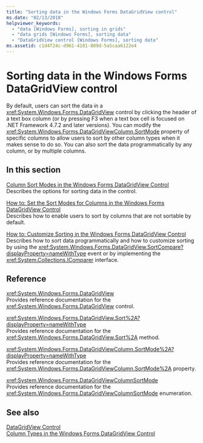 ```yaml
---
title: "Sorting data in the Windows Forms DataGridView control"
ms.date: "02/13/2018"
helpviewer_keywords: 
  - "data [Windows Forms], sorting in grids"
  - "data grids [Windows Forms], sorting data"
  - "DataGridView control [Windows Forms], sorting data"
ms.assetid: c1d4f24c-d961-4181-809d-5a5caa6122e4
---
```

# Sorting data in the Windows Forms DataGridView control

By default, users can sort the data in a <xref:System.Windows.Forms.DataGridView> control by clicking the header of a text box column (or by pressing F3 when a text box cell is focused on .NET Framework 4.7.2 and later versions). You can modify the <xref:System.Windows.Forms.DataGridViewColumn.SortMode> property of specific columns to allow users to sort by other column types when it makes sense to do so. You can also sort the data programmatically by any column, or by multiple columns.

## In this section

[Column Sort Modes in the Windows Forms DataGridView Control](../../../../docs/framework/winforms/controls/column-sort-modes-in-the-windows-forms-datagridview-control.md)  
Describes the options for sorting data in the control.

[How to: Set the Sort Modes for Columns in the Windows Forms DataGridView Control](../../../../docs/framework/winforms/controls/set-the-sort-modes-for-columns-wf-datagridview-control.md)  
Describes how to enable users to sort by columns that are not sortable by default.

[How to: Customize Sorting in the Windows Forms DataGridView Control](../../../../docs/framework/winforms/controls/how-to-customize-sorting-in-the-windows-forms-datagridview-control.md)  
Describes how to sort data programmatically and how to customize sorting by using the <xref:System.Windows.Forms.DataGridView.SortCompare?displayProperty=nameWithType> event or by implementing the <xref:System.Collections.IComparer> interface.

## Reference

<xref:System.Windows.Forms.DataGridView>  
Provides reference documentation for the <xref:System.Windows.Forms.DataGridView> control.  

<xref:System.Windows.Forms.DataGridView.Sort%2A?displayProperty=nameWithType>  
Provides reference documentation for the <xref:System.Windows.Forms.DataGridView.Sort%2A> method.

<xref:System.Windows.Forms.DataGridViewColumn.SortMode%2A?displayProperty=nameWithType>  
Provides reference documentation for the <xref:System.Windows.Forms.DataGridViewColumn.SortMode%2A> property.

<xref:System.Windows.Forms.DataGridViewColumnSortMode>  
Provides reference documentation for the <xref:System.Windows.Forms.DataGridViewColumnSortMode> enumeration.

## See also

[DataGridView Control](../../../../docs/framework/winforms/controls/datagridview-control-windows-forms.md)  
[Column Types in the Windows Forms DataGridView Control](../../../../docs/framework/winforms/controls/column-types-in-the-windows-forms-datagridview-control.md)  